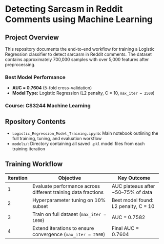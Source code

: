 # Detecting Sarcasm in Reddit Comments using Machine Learning

## Project Overview

This repository documents the end-to-end workflow for training a Logistic Regression classifier to detect sarcasm in Reddit comments. The dataset contains approximately 700,000 samples with over 5,000 features after preprocessing.

### Best Model Performance

- **AUC = 0.7604** (5-fold cross-validation)  
- **Model Type:** Logistic Regression (L2 penalty, C = 10, `max_iter = 2500`)

### Course: CS3244 Machine Learning

## Rpository Contents

- `Logistic_Regression_Model_Training.ipynb`: Main notebook outlining the full training, tuning, and evaluation workflow
- `models/`: Directory containing all saved `.pkl` model files from each training iteration

## Training Workflow

| Iteration | Objective | Key Outcome |
|-----------|-----------|-------------|
| 1 | Evaluate performance across different training data fractions | AUC plateaus after ~50–75% of data |
| 2 | Hyperparameter tuning on 10% subset | Best model found: L2 penalty, C = 10 |
| 3 | Train on full dataset (`max_iter = 1000`) | AUC = 0.7582 |
| 4 | Extend iterations to ensure convergence (`max_iter = 2500`) | Final AUC = 0.7604 |
